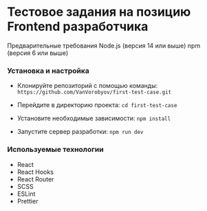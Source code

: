Тестовое задания на позицию Frontend разработчика
=====================================
Предварительные требования
Node.js (версия 14 или выше)
npm (версия 6 или выше)

### Установка и настройка
- Клонируйте репозиторий с помощью команды:
```https://github.com/VanVorobyov/first-test-case.git```

- Перейдите в директорию проекта:
```cd first-test-case```

- Установите необходимые зависимости:
```npm install```

- Запустите сервер разработки:
```npm run dev```

### Используемые технологии
- React
- React Hooks
- React Router
- SCSS
- ESLint
- Prettier
